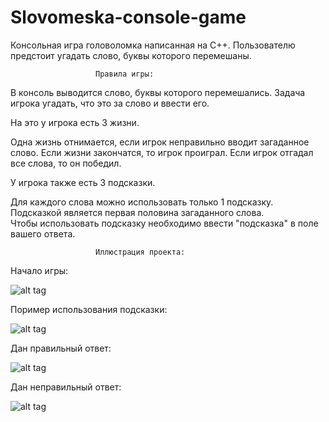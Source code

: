 # Slovomeska-console-game
Консольная игра головоломка написанная на С++. Пользователю предстоит угадать слово, буквы которого перемешаны.

                       Правила игры:	                             
В консоль выводится слово, буквы которого перемешались.
Задача игрока угадать, что это за слово и ввести его.

На это у игрока есть 3 жизни.

Одна жизнь отнимается, если игрок неправильно вводит загаданное слово.
Если жизни закончатся, то игрок проиграл.
Если игрок отгадал все слова, то он победил.

У игрока также есть 3 подсказки.

Для каждого слова можно использовать только 1 подсказку.	
Подсказкой является первая половина загаданного слова.	
Чтобы использовать подсказку необходимо ввести "подсказка" в поле вашего ответа.

                       Иллюстрация проекта:
Начало игры:

![alt tag](https://github.com/Kolonin-Gleb/Slovomeska-console-game/blob/master/Project%20demonstration/Game%20begin.png "Игра началась")​

Поример использования подсказки:

![alt tag](https://github.com/Kolonin-Gleb/Slovomeska-console-game/blob/master/Project%20demonstration/Hint%20used.png "Подсказка использована")​

Дан правильный ответ:

![alt tag](https://github.com/Kolonin-Gleb/Slovomeska-console-game/blob/master/Project%20demonstration/Correct%20answer.png "Верный ответ")​

Дан неправильный ответ:

![alt tag](https://github.com/Kolonin-Gleb/Slovomeska-console-game/blob/master/Project%20demonstration/Incorrect%20answer.png "Неверный ответ")​

